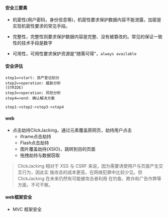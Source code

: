 #### 安全三要素

- 机密性(用户密码，身份信息等)，机密性要求保护数据内容不能泄露，加密是实现机密性要求的常见手段。

- 完整性，完整性则要求保护数据内容是完整、没有被篡改的。常见的保证一致性的技术手段是数字

- 可用性，可用性要求保护资源是"随需可得"，`always available`

  

#### 安全评估

```flow
step1=>start: 资产登记划分
step2=>operation: 威胁分析
(STRIDE)
step3=>operation: 风险分析
step4=>end: 确认解决方案

step1->step2->step3->step4
```

#### web

- 点击劫持ClickJacking，通过元素覆盖原网页，劫持用户点击
  - iframe点击劫持
  - Flash点击劫持
  - 图片覆盖劫持(XSIO)，跳转到目的页面
  - 拖拽劫持与数据窃取

> ClickJacking 相对于 XSS 与 CSRF 来说，因为需要诱使用户与页面产生交互行为，因此实
> 施攻击的成本更高，在网络犯罪中比较少见。但 ClickJacking 在未来仍然有可能被攻击者利用
> 在钓鱼、欺诈和广告作弊等方面，不可不察。



#### web框架安全

- MVC 框架安全